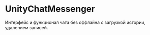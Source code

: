 # UnityChatMessenger
Интерфейс и функционал чата без оффлайна с загрузкой истории, удалением записей.
